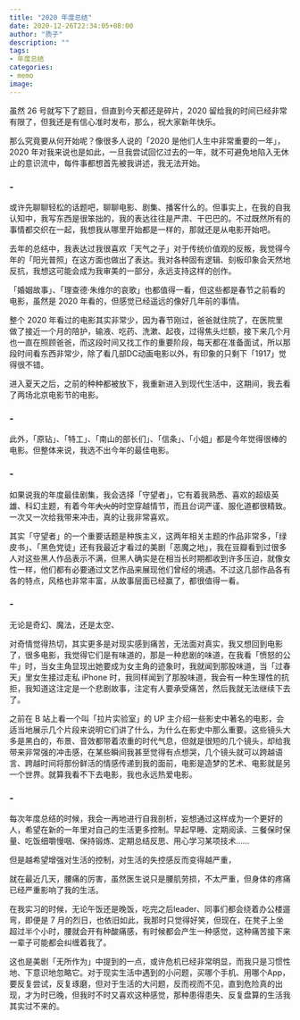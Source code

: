 ```yaml
---
title: "2020 年度总结"
date: 2020-12-26T22:34:05+08:00
author: "质子"
description: ""
tags:
- 年度总结
categories: 
- memo
image: 
---
```


虽然 26 号就写下了题目，但直到今天都还是碎片，2020 留给我的时间已经非常有限了，但我还是有信心准时发布，那么，祝大家新年快乐。

那么究竟要从何开始呢？像很多人说的「2020 是他们人生中非常重要的一年」，2020 年对我来说也是如此，一旦我尝试回忆过去的一年，就不可避免地陷入无休止的意识流中，每件事都想首先被我讲述，我无法开始。


### -
或许先聊聊轻松的话题吧，聊聊电影、剧集、播客什么的。但事实上，在我的自我认知中，我写东西是很笨拙的，我的表达往往是严肃、干巴巴的。不过既然所有的事情都交织在一起，我想我从哪里开始都是一样的，那就还是从电影开始吧。

去年的总结中，我表达过我很喜欢「天气之子」对于传统价值观的反叛，我觉得今年的「阳光普照」在这方面也做出了表达。我对各种固有逻辑、刻板印象会天然地反抗，我想这可能会成为我审美的一部分，永远支持这样的创作。

「婚姻故事」、「理查德·朱维尔的哀歌」也都值得一看，但这些都是春节之前看的电影，虽然是 2020 年看的，但感觉已经遥远的像好几年前的事情。

整个 2020 年看过的电影其实非常少，因为春节刚过，爸爸就住院了，在医院里做了接近一个月的陪护，输液、吃药、洗漱、起夜，过得焦头烂额，接下来几个月也一直在照顾爸爸，而这段时间又找工作的重要阶段，每天都在准备面试，所以那段时间看东西非常少，除了看几部DC动画电影以外，有印象的只剩下「1917」觉得很不错。

进入夏天之后，之前的种种都被放下，我重新进入到现代生活中，这期间，我去看了两场北京电影节的电影。


### -


此外，「原钻」、「特工」、「南山的部长们」、「信条」、「小姐」都是今年觉得很棒的电影。但整体来说，我选不出今年的最佳电影。


### -
如果说我的年度最佳剧集，我会选择「守望者」，它有着我熟悉、喜欢的超级英雄、科幻主题，有着今年~~大火的~~时空穿越情节，而且台词严谨、服化道都很精致。一次又一次给我带来冲击，真的让我非常喜欢。

其实「守望者」的一个重要话题是种族主义，这两年相关主题的作品非常多，「绿皮书」、「黑色党徒」还有我最近才看过的美剧「恶魔之地」，我在豆瓣看到过很多人对这些黑人作品表示不满，但黑人确实是在相当长时期都收到许多压迫，就像女性一样，他们都有必要通过文艺作品来展现他们曾经的境遇。不过这几部作品各有各的特点，风格也非常丰富，从故事层面已经赢了，都很值得一看。


### -
无论是奇幻、魔法，还是太空、

对奇情觉得热切，其实更多是对现实感到痛苦，无法面对真实，我又想回到电影了，很多电影，我觉得它们是有味道的，那是一种悲剧的味道，在我看「愤怒的公牛」时，当女主角显现出她要成为女主角的迹象时，我就闻到那股味道，当「过春天」里女生接过走私 iPhone 时，我同样闻到了那股味道，我会有一种生理性的抗拒，我知道这注定是一个悲剧故事，注定有人要承受痛苦，然后我就无法继续下去了。

之前在 B 站上看一个叫「拉片实验室」的 UP 主介绍一些影史中著名的电影，会适当地展示几个片段来说明它们讲了什么，为什么在影史中那么重要。这些镜头大多是黑白的，布景、音效都带着浓重的时代气息，但就是很短的几个镜头，却给我带来非常强的冲击感，在某些瞬间我甚至觉得有点想哭，几个镜头就可以跨越语言、跨越时间将那份鲜活的情感传递到我的面前，电影是造梦的艺术、电影就是另一个世界。就算我看不下去电影，我也永远热爱电影。

### -
每次年度总结的时候，我会一再地进行自我剖析，妄想通过这样成为一个更好的人，希望在新的一年里对自己的生活更多控制。早起早睡、定期阅读、三餐保时保量、吃饭细嚼慢咽、保持锻炼、定期总结反思、用心学习某项技术……

但是越希望增强对生活的控制，对生活的失控感反而变得越严重，


就在最近几天，腰痛的厉害，虽然医生说只是腰肌劳损，不太严重，但身体的疼痛已经严重影响了我的生活。

在我实习的时候，无论午饭还是晚饭，吃完之后leader、同事们都会绕着办公楼遛弯，即便是 7 月的烈日，也依旧如此，我那时只觉得好笑，但现在，在凳子上坐超过半个小时，腰就会开有种酸痛感，有时候都会产生一种感觉，这种痛苦接下来一辈子可能都会纠缠着我了。

这也是美剧「无所作为」中提到的一点，或许危机已经非常明显，而我只是习惯性地、下意识地忽略它。对于现实生活中遇到的小问题，买哪个手机、用哪个App，要反复尝试，反复琢磨，但对于生活的大问题，反而视而不见，直到危险真的出现，才为时已晚，但我时不时又喜欢这种感觉，那种患得患失、反复盘算的生活我其实过不来的。

